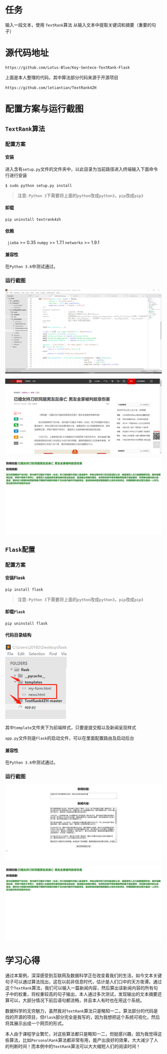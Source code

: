 # 任务

 输入一段文本，使用 `TextRank`算法 从输入文本中提取关键词和摘要（重要的句子）



# 源代码地址

` https://github.com/Lotus-Blue/Key-Sentece-TextRank-Flask `

上面是本人整理的代码，其中算法部分代码来源于开源项目

` https://github.com/letiantian/TextRank4ZH `



# 配置方案与运行截图

## `TextRank`算法

### 配置方案

#### 安装

进入含有`setup.py`文件的文件夹中，以此目录为当前路径进入终端输入下面命令行进行安装

`$ sudo python setup.py install`

> 注意: `Python 3`下需要将上面的`python`改成`python3`，`pip`改成`pip3` 

#### 卸载

`pip uninstall textrank4zh`

#### 依赖

` jieba` >= 0.35
`numpy` >= 1.7.1
`networkx` >= 1.9.1 

#### 兼容性

 在`Python 3.6`中测试通过。 

 

### 运行截图

![image-20191227224958562](ScreenShot/1.png)

![image-20191227224958562](ScreenShot/2.png)

![image-20191227224958562](ScreenShot/3.png)

## `Flask`配置

### 配置方案

#### 安装Flask

`pip install flask`

> 注意: `Python 3`下需要将上面的`python`改成`python3`，`pip`改成`pip3` 

#### 卸载`Flask`

`pip uninstall flask`

#### 代码目录结构

![image-20191227224958562](ScreenShot/4.png)

其中`template`文件夹下为前端样式，只要是提交框以及新闻呈现样式

`app.py`文件则是`Flask`的启动文件，可以在里面配置路由及启动后台



#### 兼容性

 在`Python 3.6`中测试通过。 



### 运行截图

![image-20191227224958562](ScreenShot/5.png)

![image-20191227224958562](ScreenShot/3.png)

# 学习心得

​	通过本案例，深深感受到互联网及数据科学正在改变着我们的生活，如今文本关键句子可以通过算法找出，这在以前非信息时代，估计是人们口中的天方夜谭。通过这个`TextRank`算法，我们可以输入一篇新闻内容，然后算出该新闻内容的所有句子中的权重，将权重较高的句子输出，本人通过多次测试，发现输出的文本摘要还算可以，大部分情况下前后语句都流畅，并且本人有时也在用这个系统。

​	数据科学的无穷魅力，虽然我对`TextRank`算法只是略知一二，算法部分的代码是找的开源的项目，但`Flask`部分完全是我写的，因为我想把这个系统可视化，然后将其展示出成一个网页的形式。

​	本人由于课程学业繁忙，对这些算法都只是略知一二，但挺感兴趣，因为我觉得这些算法，比如`PersonalRank`算法都非常有用，能产出良好的效果，大大减少了人的判断时间！而本例中的`TextRank`算法可以大大缩短人们的阅读时间！
